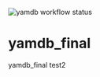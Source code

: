 ![yamdb workflow status](https://github.com/julka3561/yamdb_final/actions/workflows/yamdb_workflow.yml/badge.svg)

# yamdb_final
yamdb_final test2
